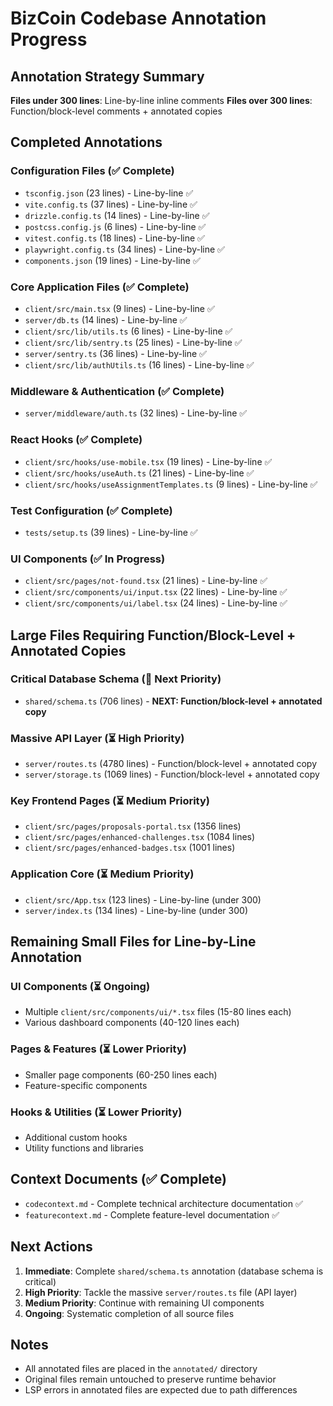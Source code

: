 # BizCoin Codebase Annotation Progress

## Annotation Strategy Summary

**Files under 300 lines**: Line-by-line inline comments
**Files over 300 lines**: Function/block-level comments + annotated copies

## Completed Annotations

### Configuration Files (✅ Complete)
- `tsconfig.json` (23 lines) - Line-by-line ✅
- `vite.config.ts` (37 lines) - Line-by-line ✅
- `drizzle.config.ts` (14 lines) - Line-by-line ✅
- `postcss.config.js` (6 lines) - Line-by-line ✅
- `vitest.config.ts` (18 lines) - Line-by-line ✅
- `playwright.config.ts` (34 lines) - Line-by-line ✅
- `components.json` (19 lines) - Line-by-line ✅

### Core Application Files (✅ Complete)
- `client/src/main.tsx` (9 lines) - Line-by-line ✅
- `server/db.ts` (14 lines) - Line-by-line ✅
- `client/src/lib/utils.ts` (6 lines) - Line-by-line ✅
- `client/src/lib/sentry.ts` (25 lines) - Line-by-line ✅
- `server/sentry.ts` (36 lines) - Line-by-line ✅
- `client/src/lib/authUtils.ts` (16 lines) - Line-by-line ✅

### Middleware & Authentication (✅ Complete)
- `server/middleware/auth.ts` (32 lines) - Line-by-line ✅

### React Hooks (✅ Complete)
- `client/src/hooks/use-mobile.tsx` (19 lines) - Line-by-line ✅
- `client/src/hooks/useAuth.ts` (21 lines) - Line-by-line ✅
- `client/src/hooks/useAssignmentTemplates.ts` (9 lines) - Line-by-line ✅

### Test Configuration (✅ Complete)
- `tests/setup.ts` (39 lines) - Line-by-line ✅

### UI Components (✅ In Progress)
- `client/src/pages/not-found.tsx` (21 lines) - Line-by-line ✅
- `client/src/components/ui/input.tsx` (22 lines) - Line-by-line ✅
- `client/src/components/ui/label.tsx` (24 lines) - Line-by-line ✅

## Large Files Requiring Function/Block-Level + Annotated Copies

### Critical Database Schema (🔄 Next Priority)
- `shared/schema.ts` (706 lines) - **NEXT: Function/block-level + annotated copy**

### Massive API Layer (⏳ High Priority)
- `server/routes.ts` (4780 lines) - Function/block-level + annotated copy
- `server/storage.ts` (1069 lines) - Function/block-level + annotated copy

### Key Frontend Pages (⏳ Medium Priority)
- `client/src/pages/proposals-portal.tsx` (1356 lines)
- `client/src/pages/enhanced-challenges.tsx` (1084 lines) 
- `client/src/pages/enhanced-badges.tsx` (1001 lines)

### Application Core (⏳ Medium Priority)
- `client/src/App.tsx` (123 lines) - Line-by-line (under 300)
- `server/index.ts` (134 lines) - Line-by-line (under 300)

## Remaining Small Files for Line-by-Line Annotation

### UI Components (⏳ Ongoing)
- Multiple `client/src/components/ui/*.tsx` files (15-80 lines each)
- Various dashboard components (40-120 lines each)

### Pages & Features (⏳ Lower Priority)
- Smaller page components (60-250 lines each)
- Feature-specific components

### Hooks & Utilities (⏳ Lower Priority)
- Additional custom hooks
- Utility functions and libraries

## Context Documents (✅ Complete)
- `codecontext.md` - Complete technical architecture documentation ✅
- `featurecontext.md` - Complete feature-level documentation ✅

## Next Actions
1. **Immediate**: Complete `shared/schema.ts` annotation (database schema is critical)
2. **High Priority**: Tackle the massive `server/routes.ts` file (API layer)
3. **Medium Priority**: Continue with remaining UI components
4. **Ongoing**: Systematic completion of all source files

## Notes
- All annotated files are placed in the `annotated/` directory
- Original files remain untouched to preserve runtime behavior
- LSP errors in annotated files are expected due to path differences